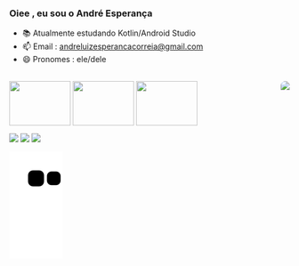 ### Oiee , eu sou o André Esperança



- 📚 Atualmente estudando Kotlin/Android Studio
- 📫 Email : andreluizesperancacorreia@gmail.com
- 😄 Pronomes : ele/dele



<div style="display: inline_block"><br>
  <img align="center"  height="80" width="110" src="https://cdn.jsdelivr.net/gh/devicons/devicon/icons/kotlin/kotlin-original-wordmark.svg">
  <img align="center"  height="80" width="110" src="https://cdn.jsdelivr.net/gh/devicons/devicon/icons/androidstudio/androidstudio-original-wordmark.svg">
  <img align="center"  height="80" width="110" src="https://cdn.jsdelivr.net/gh/devicons/devicon/icons/firebase/firebase-plain-wordmark.svg">
        

  <img align="right" height="150" style="border-radius:50px;" src="https://c.tenor.com/41I-iMyClCgAAAAd/programmer-programming.gif">
</div>

<div> 
 
  <a href="https://www.instagram.com/dee_esperanca" target="_blank"><img src="https://img.shields.io/badge/-Instagram-%23E4405F?style=for-the-badge&logo=instagram&logoColor=white" target="_blank"></a>
  <a href = "mailto:andreluizesperancacorreia.com"><img src="https://img.shields.io/badge/-Gmail-%23333?style=for-the-badge&logo=gmail&logoColor=white" target="_blank"></a>
  <a href="https://www.linkedin.com/in/andr%C3%A9-esperan%C3%A7a-34021a235" target="_blank"><img src="https://img.shields.io/badge/-LinkedIn-%230077B5?style=for-the-badge&logo=linkedin&logoColor=white" target="_blank"></a> 

  ![Snake animation](https://github.com/andreesperanca/andreesperanca/blob/output/github-contribution-grid-snake.svg)
 
</div>


         
          

          
